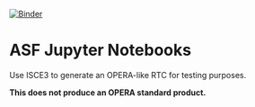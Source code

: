 [![Binder](https://mybinder.org/badge_logo.svg)](https://mybinder.org/v2/gh/ASFOpenSARlab/opensarlab-notebooks/binder_isce3_rtc?labpath=ISCE3_Sentinel1_RTC.ipynb)

# ASF Jupyter Notebooks

Use ISCE3 to generate an OPERA-like RTC for testing purposes. 

**This does not produce an OPERA standard product.**


